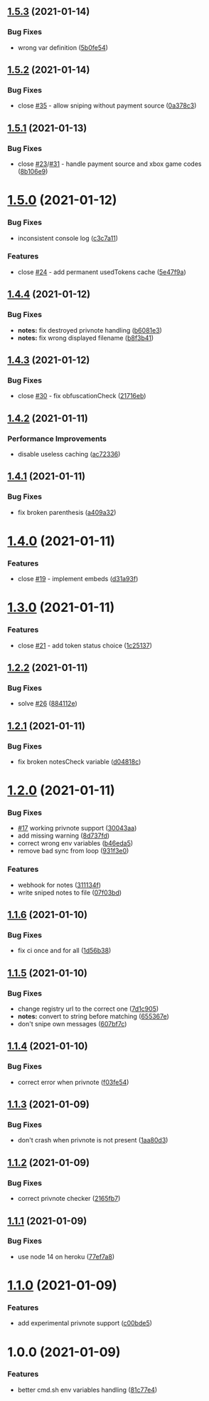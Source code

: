 ## [1.5.3](https://github.com/giorgiobrux/nitro-sniper-enhanced/compare/v1.5.2...v1.5.3) (2021-01-14)


### Bug Fixes

* wrong var definition ([5b0fe54](https://github.com/giorgiobrux/nitro-sniper-enhanced/commit/5b0fe54deec5ce5d07e9e5ebe0b20f84d2c7e374))

## [1.5.2](https://github.com/giorgiobrux/nitro-sniper-enhanced/compare/v1.5.1...v1.5.2) (2021-01-14)


### Bug Fixes

* close [#35](https://github.com/giorgiobrux/nitro-sniper-enhanced/issues/35) - allow sniping without payment source ([0a378c3](https://github.com/giorgiobrux/nitro-sniper-enhanced/commit/0a378c34a084ab4c0ee1975f892db8a64e1ecf6a))

## [1.5.1](https://github.com/giorgiobrux/nitro-sniper-enhanced/compare/v1.5.0...v1.5.1) (2021-01-13)


### Bug Fixes

* close [#23](https://github.com/giorgiobrux/nitro-sniper-enhanced/issues/23)/[#31](https://github.com/giorgiobrux/nitro-sniper-enhanced/issues/31) - handle payment source and xbox game codes ([8b106e9](https://github.com/giorgiobrux/nitro-sniper-enhanced/commit/8b106e9f8744b55e3d112dc18ac78adffe94b935))

# [1.5.0](https://github.com/giorgiobrux/nitro-sniper-enhanced/compare/v1.4.4...v1.5.0) (2021-01-12)


### Bug Fixes

* inconsistent console log ([c3c7a11](https://github.com/giorgiobrux/nitro-sniper-enhanced/commit/c3c7a11f314d5835ab251f44df7903b86684b47c))


### Features

* close [#24](https://github.com/giorgiobrux/nitro-sniper-enhanced/issues/24) - add permanent usedTokens cache ([5e47f9a](https://github.com/giorgiobrux/nitro-sniper-enhanced/commit/5e47f9aa1468d9485c5b11c10cb2a40e4c388f05))

## [1.4.4](https://github.com/giorgiobrux/nitro-sniper-enhanced/compare/v1.4.3...v1.4.4) (2021-01-12)


### Bug Fixes

* **notes:** fix destroyed privnote handling ([b6081e3](https://github.com/giorgiobrux/nitro-sniper-enhanced/commit/b6081e3218382d8828650f1783be2194610052c1))
* **notes:** fix wrong displayed filename ([b8f3b41](https://github.com/giorgiobrux/nitro-sniper-enhanced/commit/b8f3b41b935af8ac054dd8cd06fc1ef85c369c72))

## [1.4.3](https://github.com/giorgiobrux/nitro-sniper-enhanced/compare/v1.4.2...v1.4.3) (2021-01-12)


### Bug Fixes

* close [#30](https://github.com/giorgiobrux/nitro-sniper-enhanced/issues/30) - fix obfuscationCheck ([21716eb](https://github.com/giorgiobrux/nitro-sniper-enhanced/commit/21716eb9c572acc81124d947a0db0fac89d846a8))

## [1.4.2](https://github.com/giorgiobrux/nitro-sniper-enhanced/compare/v1.4.1...v1.4.2) (2021-01-11)


### Performance Improvements

* disable useless caching ([ac72336](https://github.com/giorgiobrux/nitro-sniper-enhanced/commit/ac7233643085232333f43279d80a3bd79a8b06b6))

## [1.4.1](https://github.com/giorgiobrux/nitro-sniper-enhanced/compare/v1.4.0...v1.4.1) (2021-01-11)


### Bug Fixes

* fix broken parenthesis ([a409a32](https://github.com/giorgiobrux/nitro-sniper-enhanced/commit/a409a3270520eca1f1f63f166449141011464f6a))

# [1.4.0](https://github.com/giorgiobrux/nitro-sniper-enhanced/compare/v1.3.0...v1.4.0) (2021-01-11)


### Features

* close [#19](https://github.com/giorgiobrux/nitro-sniper-enhanced/issues/19) - implement embeds ([d31a93f](https://github.com/giorgiobrux/nitro-sniper-enhanced/commit/d31a93f63c5ea4d2356508a9f5c35a310e7c05c2))

# [1.3.0](https://github.com/giorgiobrux/nitro-sniper-enhanced/compare/v1.2.2...v1.3.0) (2021-01-11)


### Features

* close [#21](https://github.com/giorgiobrux/nitro-sniper-enhanced/issues/21) - add token status choice ([1c25137](https://github.com/giorgiobrux/nitro-sniper-enhanced/commit/1c25137618dedb580986961ad72e7a3fff5397b2))

## [1.2.2](https://github.com/giorgiobrux/nitro-sniper-enhanced/compare/v1.2.1...v1.2.2) (2021-01-11)


### Bug Fixes

* solve [#26](https://github.com/giorgiobrux/nitro-sniper-enhanced/issues/26) ([884112e](https://github.com/giorgiobrux/nitro-sniper-enhanced/commit/884112ec3eb7867ec635285730dba593dea399fe))

## [1.2.1](https://github.com/giorgiobrux/nitro-sniper-enhanced/compare/v1.2.0...v1.2.1) (2021-01-11)


### Bug Fixes

* fix broken notesCheck variable ([d04818c](https://github.com/giorgiobrux/nitro-sniper-enhanced/commit/d04818c36dd37672b0508abdf390e1d0a88dc264))

# [1.2.0](https://github.com/giorgiobrux/nitro-sniper-enhanced/compare/v1.1.6...v1.2.0) (2021-01-11)


### Bug Fixes

* [#17](https://github.com/giorgiobrux/nitro-sniper-enhanced/issues/17) working privnote support ([30043aa](https://github.com/giorgiobrux/nitro-sniper-enhanced/commit/30043aa826e72c284c1be2fba385a24d0ab27216))
* add missing warning ([8d737fd](https://github.com/giorgiobrux/nitro-sniper-enhanced/commit/8d737fd319b93092c39080748cad67f798051c4f))
* correct wrong env variables ([b46eda5](https://github.com/giorgiobrux/nitro-sniper-enhanced/commit/b46eda5f2d147c717f413e4803d70a614c44cbb8))
* remove bad sync from loop ([931f3e0](https://github.com/giorgiobrux/nitro-sniper-enhanced/commit/931f3e00fd5f5b9719fe42c63fa609d1a204dd9e))


### Features

* webhook for notes ([311134f](https://github.com/giorgiobrux/nitro-sniper-enhanced/commit/311134fe069cdb14c6ab2c33d7835dfbe67a4bf4))
* write sniped notes to file ([07f03bd](https://github.com/giorgiobrux/nitro-sniper-enhanced/commit/07f03bdf202f99eec0b420fa72e87c9734d24db9))

## [1.1.6](https://github.com/giorgiobrux/nitro-sniper-enhanced/compare/v1.1.5...v1.1.6) (2021-01-10)


### Bug Fixes

* fix ci once and for all ([1d56b38](https://github.com/giorgiobrux/nitro-sniper-enhanced/commit/1d56b385f4c5ed107d0655a86a104261738d7869))

## [1.1.5](https://github.com/giorgiobrux/nitro-sniper-enhanced/compare/v1.1.4...v1.1.5) (2021-01-10)


### Bug Fixes

* change registry url to the correct one ([7d1c905](https://github.com/giorgiobrux/nitro-sniper-enhanced/commit/7d1c905af71be7d0e4ce2f03dc7dab54a66ce0f7))
* **notes:** convert to string before matching ([655367e](https://github.com/giorgiobrux/nitro-sniper-enhanced/commit/655367e18fd86fcc93f00a5c564bc5cb0f6b7349))
* don't snipe own messages ([607bf7c](https://github.com/giorgiobrux/nitro-sniper-enhanced/commit/607bf7cc06a0098275af821382540c16fd4667d1))

## [1.1.4](https://github.com/giorgiobrux/nitro-sniper-enhanced/compare/v1.1.3...v1.1.4) (2021-01-10)


### Bug Fixes

* correct error when privnote ([f03fe54](https://github.com/giorgiobrux/nitro-sniper-enhanced/commit/f03fe5499e3cb01b64666e050ba21afd9112fd06))

## [1.1.3](https://github.com/giorgiobrux/nitro-sniper-enhanced/compare/v1.1.2...v1.1.3) (2021-01-09)


### Bug Fixes

* don't crash when privnote is not present ([1aa80d3](https://github.com/giorgiobrux/nitro-sniper-enhanced/commit/1aa80d3726f441efc153ef5f6619ac543341b8c2))

## [1.1.2](https://github.com/giorgiobrux/nitro-sniper-enhanced/compare/v1.1.1...v1.1.2) (2021-01-09)


### Bug Fixes

* correct privnote checker ([2165fb7](https://github.com/giorgiobrux/nitro-sniper-enhanced/commit/2165fb77b67d6810447d9a86aaefad3c75756922))

## [1.1.1](https://github.com/giorgiobrux/nitro-sniper-enhanced/compare/v1.1.0...v1.1.1) (2021-01-09)


### Bug Fixes

* use node 14 on heroku ([77ef7a8](https://github.com/giorgiobrux/nitro-sniper-enhanced/commit/77ef7a82199c9d82fee0c5b8590c0e7f7fc6564f))

# [1.1.0](https://github.com/giorgiobrux/nitro-sniper-enhanced/compare/v1.0.0...v1.1.0) (2021-01-09)


### Features

* add experimental privnote support ([c00bde5](https://github.com/giorgiobrux/nitro-sniper-enhanced/commit/c00bde57890d7e84dca358fd1018eff0225fdaa8))

# 1.0.0 (2021-01-09)


### Features

* better cmd.sh env variables handling ([81c77e4](https://github.com/giorgiobrux/nitro-sniper-enhanced/commit/81c77e48eeabfa3aec950f37a4f0c305d5523dd8))
